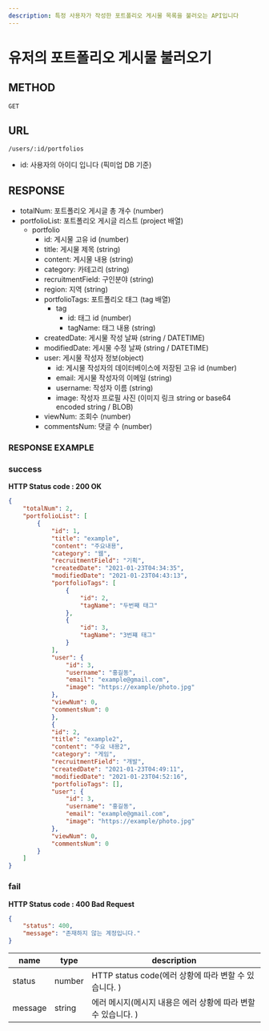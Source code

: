 ```yaml
---
description: 특정 사용자가 작성한 포트폴리오 게시물 목록을 불러오는 API입니다
---
```


# 유저의 포트폴리오 게시물 불러오기

## METHOD

```text
GET
```

## URL

```text
/users/:id/portfolios
```

* id: 사용자의 아이디 입니다 \(픽미업 DB 기준\)

## RESPONSE

* totalNum: 포트폴리오 게시글 총 개수 \(number\)
* portfolioList: 포트폴리오 게시글 리스트 \(project 배열\)
  * portfolio
    * id: 게시물 고유 id \(number\)
    * title: 게시물 제목 \(string\)
    * content: 게시물 내용 \(string\)
    * category: 카테고리 \(string\) 
    * recruitmentField: 구인분야 \(string\)
    * region: 지역 \(string\)
    * portfolioTags: 포트폴리오 태그 \(tag 배열\)
      * tag
        * id: 태그 id \(number\)
        * tagName: 태그 내용 \(string\)
    * createdDate: 게시물 작성 날짜 \(string / DATETIME\)
    * modifiedDate: 게시물 수정 날짜 \(string / DATETIME\)
    * user: 게시물 작성자 정보\(object\)
      * id: 게시물 작성자의 데이터베이스에 저장된 고유 id \(number\)
      * email: 게시물 작성자의 이메일 \(string\)
      * username: 작성자 이름 \(string\)
      * image: 작성자 프로필 사진 \(이미지 링크 string or base64 encoded string / BLOB\)
    * viewNum: 조회수 \(number\)
    * commentsNum: 댓글 수 \(number\)

### RESPONSE EXAMPLE

### success

**HTTP Status code : 200 OK**

```json
{
    "totalNum": 2,
    "portfolioList": [
        {
            "id": 1,
            "title": "example",
            "content": "주요내용",
            "category": "웹",
            "recruitmentField": "기획",
            "createdDate": "2021-01-23T04:34:35",
            "modifiedDate": "2021-01-23T04:43:13",
            "portfolioTags": [
                {
                    "id": 2,
                    "tagName": "두번째 태그"
                },
                {
                    "id": 3,
                    "tagName": "3번쨰 태그"
                }
            ],
            "user": {
                "id": 3,
                "username": "홍길동",
                "email": "example@gmail.com",
                "image": "https://example/photo.jpg"
            },
            "viewNum": 0,
            "commentsNum": 0
            },
            {
            "id": 2,
            "title": "example2",
            "content": "주요 내용2",
            "category": "게임",
            "recruitmentField": "개발",
            "createdDate": "2021-01-23T04:49:11",
            "modifiedDate": "2021-01-23T04:52:16",
            "portfolioTags": [],
            "user": {
                "id": 3,
                "username": "홍길동",
                "email": "example@gmail.com",
                "image": "https://example/photo.jpg"
            },
            "viewNum": 0,
            "commentsNum": 0
        }
    ]
}
```

### fail

**HTTP Status code : 400 Bad Request**

```json
{
    "status": 400,
    "message": "존재하지 않는 계정입니다."
}
```

| name    | type   | description                                                  |
| ------- | ------ | ------------------------------------------------------------ |
| status  | number | HTTP status code(에러 상황에 따라 변할 수 있습니다. )        |
| message | string | 에러 메시지(메시지 내용은 에러 상황에 따라 변할 수 있습니다. ) |

